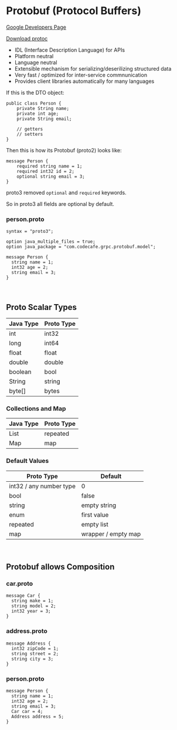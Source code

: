 # Protobuf (Protocol Buffers)

[Google Developers Page](https://developers.google.com/protocol-buffers "Protocol Buffers")

[Download protoc](https://github.com/protocolbuffers/protobuf/releases "Download protoc")

* IDL (Interface Description Language) for APIs
* Platform neutral
* Language neutral
* Extensible mechanism for serializing/deserilizing structured data
* Very fast / optimized for inter-service commnunication
* Provides client libraries automatically for many languages

If this is the DTO object:

```
public class Person {
    private String name;
    private int age;
    private String email;
  
    // getters
    // setters
}
```

Then this is how its Protobuf (proto2) looks like:

```
message Person {
    required string name = 1;
    required int32 id = 2;
    optional string email = 3;
}
```

proto3 removed `optional` and `required` keywords.

So in proto3 all fields are optional by default.

### person.proto

```
syntax = "proto3";

option java_multiple_files = true;
option java_package = "com.codecafe.grpc.protobuf.model";

message Person {
  string name = 1;
  int32 age = 2;
  string email = 3;
}
```

<br>

## Proto Scalar Types

| **Java Type** | **Proto Type** |
|---------------|----------------|
| int           | int32          |
| long          | int64          |
| float         | float          |
| double        | double         |
| boolean       | bool           |
| String        | string         |
| byte[]        | bytes          |

### Collections and Map

| **Java Type** | **Proto Type** |
|---------------|----------------|
| List          | repeated       |
| Map           | map            |

### Default Values

| **Proto Type**          | **Default**         |
|-------------------------|---------------------|
| int32 / any number type | 0                   |
| bool                    | false               |
| string                  | empty string        |
| enum                    | first value         |
| repeated                | empty list          |
| map                     | wrapper / empty map |

<br>

## Protobuf allows Composition

### car.proto

```
message Car {
  string make = 1;
  string model = 2;
  int32 year = 3;
}
```

### address.proto

```
message Address {
  int32 zipCode = 1;
  string street = 2;
  string city = 3;
}
```

### person.proto

```
message Person {
  string name = 1;
  int32 age = 2;
  string email = 3;
  Car car = 4;
  Address address = 5;
}
```
